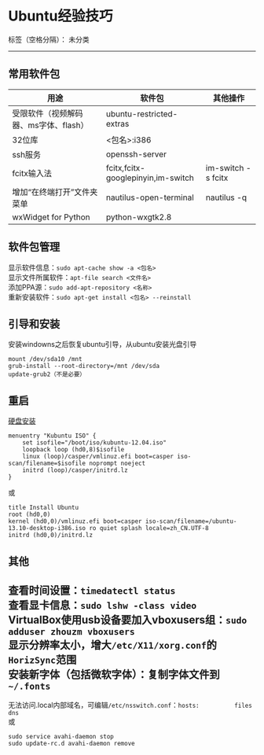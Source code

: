 # Ubuntu经验技巧

标签（空格分隔）： 未分类

---

## 常用软件包
|  用途                                 |        软件包                      | 其他操作            |
|---------                              |------------------                  |----------
|受限软件（视频解码器、ms字体、flash）  | ubuntu-restricted-extras           |
| 32位库                                | <包名>:i386                        |
| ssh服务                               | openssh-server                     |
| fcitx输入法                           | fcitx,fcitx-googlepinyin,im-switch | im-switch -s fcitx  |
| 增加“在终端打开”文件夹菜单            | nautilus-open-terminal             | nautilus -q         |
| wxWidget for Python                   | python-wxgtk2.8


## 软件包管理
显示软件信息：`sudo apt-cache show -a <包名>`  
显示文件所属软件：`apt-file search <文件名>`  
添加PPA源：`sudo add-apt-repository <名称>`  
重新安装软件：`sudo apt-get install <包名> --reinstall`  

## 引导和安装
安装windowns之后恢复ubuntu引导，从ubuntu安装光盘引导  
```
mount /dev/sda10 /mnt  
grub-install --root-directory=/mnt /dev/sda  
update-grub2（不是必要）  
```
重启
---
[硬盘安装](http://askubuntu.com/questions/340156/install-ubuntu-from-iso-image-directly-from-hard-disk-of-a-system-running-linux)  
```
menuentry "Kubuntu ISO" {
    set isofile="/boot/iso/kubuntu-12.04.iso"  
    loopback loop (hd0,8)$isofile  
    linux (loop)/casper/vmlinuz.efi boot=casper iso-scan/filename=$isofile noprompt noeject  
    initrd (loop)/casper/initrd.lz  
}  
```
或  
```
title Install Ubuntu  
root (hd0,0)  
kernel (hd0,0)/vmlinuz.efi boot=casper iso-scan/filename=/ubuntu-13.10-desktop-i386.iso ro quiet splash locale=zh_CN.UTF-8  
initrd (hd0,0)/initrd.lz  
```

## 其他
查看时间设置：`timedatectl status`  
查看显卡信息：`sudo lshw -class video`  
VirtualBox使用usb设备要加入vboxusers组：`sudo adduser zhouzm vboxusers`  
显示分辨率太小，增大`/etc/X11/xorg.conf`的`HorizSync`范围  
安装新字体（包括微软字体）：复制字体文件到`~/.fonts`  
---
无法访问.local内部域名，可编辑`/etc/nsswitch.conf`：`hosts:          files dns`  
或
```
sudo service avahi-daemon stop
sudo update-rc.d avahi-daemon remove
```


